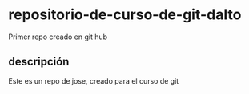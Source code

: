 # repositorio-de-curso-de-git-dalto
Primer repo creado en git hub

## descripción
Este es un repo de jose, creado para el curso de git
